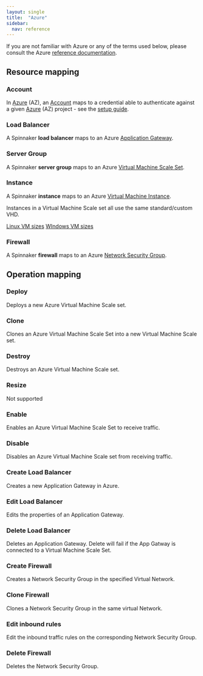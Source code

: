 ```yaml
---
layout: single
title:  "Azure"
sidebar:
  nav: reference
---
```




If you are not familiar with Azure or any of the terms used below, please consult the Azure [reference documentation](https://docs.microsoft.com/en-us/azure/).

## Resource mapping

### Account
In [Azure](https://azure.microsoft.com/) (AZ), an [Account](/concepts/providers/#accounts)
maps to a credential able to authenticate against a given [Azure](https://azure.microsoft.com/) (AZ)
project - see the [setup guide](/setup/providers/azure).

### Load Balancer
A Spinnaker **load balancer** maps to an Azure [Application Gateway](https://azure.microsoft.com/services/application-gateway/).

### Server Group
A Spinnaker **server group** maps to an Azure
[Virtual Machine Scale Set](https://azure.microsoft.com/services/virtual-machine-scale-sets/).

### Instance
A Spinnaker **instance** maps to an Azure [Virtual Machine Instance](https://azure.microsoft.com/services/virtual-machines/).

Instances in a Virtual Machine Scale set all use the same standard/custom VHD.  

[Linux VM sizes](https://docs.microsoft.com/azure/virtual-machines/linux/sizes)
[WIndows VM sizes](https://docs.microsoft.com/azure/virtual-machines/windows/sizes)

### Firewall
A Spinnaker **firewall** maps to an Azure [Network Security Group](https://docs.microsoft.com/azure/virtual-network/virtual-networks-nsg).

## Operation mapping

### Deploy
Deploys a new Azure Virtual Machine Scale set.

### Clone
Clones an Azure Virtual Machine Scale Set into a new Virtual Machine Scale set.

### Destroy
Destroys an Azure Virtual Machine Scale set.

### Resize
Not supported

### Enable
Enables an Azure Virtual Machine Scale Set to receive traffic.

### Disable
Disables an Azure Virtual Machine Scale set from receiving traffic.

### Create Load Balancer
Creates a new Application Gateway in Azure.

### Edit Load Balancer
Edits the properties of an Application Gateway.

### Delete Load Balancer
Deletes an Application Gateway.  Delete will fail if the App Gatway is connected to a Virtual Machine Scale Set.

### Create Firewall
Creates a Network Security Group in the specified Virtual Network.

### Clone Firewall
Clones a Network Security Group in the same virtual Network.

### Edit inbound rules
Edit the inbound traffic rules on the corresponding Network Security Group.

### Delete Firewall
Deletes the Network Security Group.
